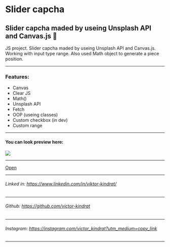 # Slider capcha
Slider capcha maded by useing Unsplash API and Canvas.js 🤖
---

JS project. Slider capcha maded by useing Unsplash API and Canvas.js. Working with input type range. Also used Math object to generate a piece position.

---
### Features: 
- Canvas
- Clear JS
- Math()
- Unsplash API
- Fetch
- OOP (useing classes)
- Custom checkbox (in dev)
- Custom range
---

#### You can look preview here:

<a href="https://drive.google.com/file/d/1aLmYPdHjeEBkqfqSsVWfXh4tnqeo5jEJ/preview"><img src="https://lh3.googleusercontent.com/drive-viewer/AJc5JmRnHwquZznKuHWF7sgYeFdmJfTaOTyKTRS3K-LKd8XtdgMYZRo5P4U4xVJdJXI5ZsMwQTzmIW4=w1920-h942"></a>

---
[Open](https://capcha-page.netlify.app/)

    
---

###### Linked in: https://www.linkedin.com/in/viktor-kindrat/
---
###### Github: https://github.com/victor-kindrat
---
###### Instagram: https://instagram.com/victor_kindrat?utm_medium=copy_link
---
